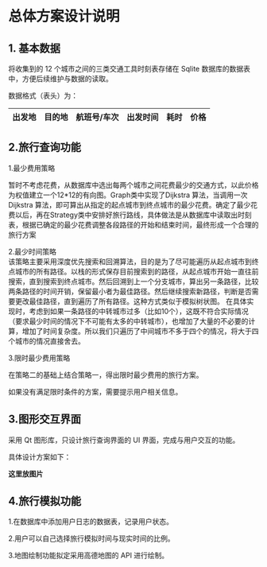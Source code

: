 # 总体方案设计说明

## 1. 基本数据
将收集到的 12 个城市之间的三类交通工具时刻表存储在 Sqlite 数据库的数据表中，方便后续维护与数据的读取。

数据格式（表头）为：

| 出发地 | 目的地 | 航班号/车次 | 出发时间 | 耗时 | 价格 |
| --- | --- | --- | --- | --- | --- |

## 2.旅行查询功能

1.最少费用策略

​	暂时不考虑花费，从数据库中选出每两个城市之间花费最少的交通方式，以此价格为权值建立一个12*12的有向图。Graph类中实现了Dijkstra 算法，当调用一次Dijkstra 算法，即可算出从指定的起点城市到终点城市的最少花费。确定了最少花费以后，再在Strategy类中安排好旅行路线，具体做法是从数据库中读取出时刻表，根据已确定的最少花费调整各段路径的开始和结束时间，最终形成一个合理的旅行方案

2.最少时间策略
​	
	该策略主要采用深度优先搜索和回溯算法，目的是为了尽可能遍历从起点城市到终点城市的所有路径。以栈的形式保存目前搜索到的路径，从起点城市开始一直往前搜索，直到搜索到终点城市。然后回溯到上一个分支城市，算出另一条路径，比较两条路径的时间开销，保留最小者为最佳路径。然后继续搜索新路径，判断是否需要更改最佳路径，直到遍历了所有路径。这种方式类似于模拟树状图。
	在具体实现时，考虑到如果一条路径的中转城市过多（比如10个），这既不符合实际情况（要求最少时间的情况下不可能有太多的中转城市），也增加了大量的不必要的计算，增加了时间复杂度。所以我们只遍历了中间城市不多于四个的情况，将大于四个城市的情况直接舍去。

3.限时最少费用策略

在策略二的基础上结合策略一，得出限时最少费用的旅行方案。

如果没有满足限时条件的方案，需要提示用户相关信息。

## 3.图形交互界面
采用 Qt 图形库，只设计旅行查询界面的 UI 界面，完成与用户交互的功能。

具体设计方案如下：

**这里放图片**

## 4.旅行模拟功能
1.在数据库中添加用户日志的数据表，记录用户状态。

2.用户可以自己选择旅行模拟时间与现实时间的比例。

3.地图绘制功能拟定采用高德地图的 API 进行绘制。

